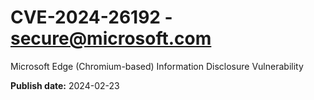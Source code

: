 # CVE-2024-26192 - secure@microsoft.com

Microsoft Edge (Chromium-based) Information Disclosure Vulnerability

**Publish date:** 2024-02-23
